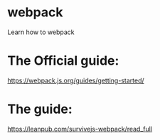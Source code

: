 # webpack
Learn how to webpack


# The Official guide:

https://webpack.js.org/guides/getting-started/


# The guide:

https://leanpub.com/survivejs-webpack/read_full